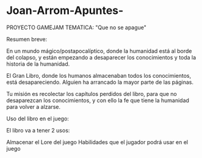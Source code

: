 
 # Joan-Arrom-Apuntes-

PROYECTO GAMEJAM TEMATICA: "Que no se apague"

Resumen breve:

En un mundo mágico/postapocalíptico, donde la humanidad está al borde del colapso, y están empezando a desaparecer los conocimientos y toda la historia de la humanidad.

El Gran Libro, donde los humanos almacenaban todos los conocimientos, está desapareciendo. Alguien ha arrancado la mayor parte de las páginas.

Tu misión es recolectar los capítulos perdidos del libro, para que no desaparezcan los conocimientos, y con ello la fe que tiene la humanidad para volver a alzarse.

Uso del libro en el juego:

El libro va a tener 2 usos:

Almacenar el Lore del juego Habilidades que el jugador podrá usar en el juego